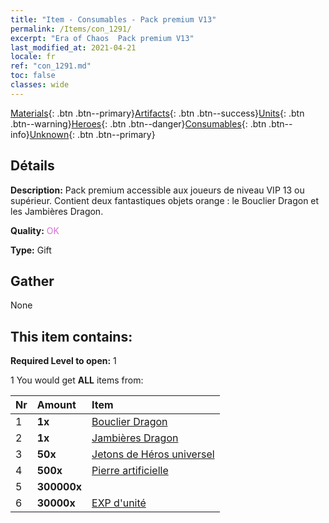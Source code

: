 ```yaml
---
title: "Item - Consumables - Pack premium V13"
permalink: /Items/con_1291/
excerpt: "Era of Chaos  Pack premium V13"
last_modified_at: 2021-04-21
locale: fr
ref: "con_1291.md"
toc: false
classes: wide
---
```

 [Materials](/fr/Items/){: .btn .btn--primary}[Artifacts](/fr/Items/Artifacts/){: .btn .btn--success}[Units](/fr/Items/Units/){: .btn .btn--warning}[Heroes](/fr/Items/Heroes/){: .btn .btn--danger}[Consumables](/fr/Items/Consumables/){: .btn .btn--info}[Unknown](/fr/Items/Unknown/){: .btn .btn--primary}

## Détails
 **Description:** Pack premium accessible aux joueurs de niveau VIP 13 ou supérieur. Contient deux fantastiques objets orange : le Bouclier Dragon et les Jambières Dragon.

 **Quality:** <span style="color: #DA70D6">OK</span>

 **Type:** Gift

## Gather

  None

## This item contains:

 **Required Level to open:** 1

 1 You would get **ALL** items  from:

  | Nr | Amount |     Item    |
  |:---|:-------|:------------|
  | 1 |  **1x** | [Bouclier Dragon](/fr/Items/art_144/) |  | 
  | 2 |  **1x** | [Jambières Dragon](/fr/Items/art_145/) |  | 
  | 3 |  **50x** | [Jetons de Héros universel](/fr/Items/her_358/) |  | 
  | 4 |  **500x** | [Pierre artificielle](/fr/Items/art_188/) |  | 
  | 5 |  **300000x** | <i class="fas fa-coins"/> |  | 
  | 6 |  **30000x** | [EXP d'unité](/fr/Items/con_902/) |  | 
